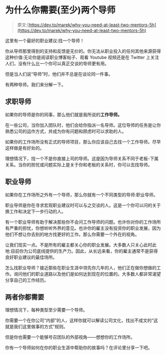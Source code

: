 # 为什么你需要(至少)两个导师

> 原文:[https://dev.to/marek/why-you-need-at-least-two-mentors-5h](https://dev.to/marek/why-you-need-at-least-two-mentors-5h)

这里有一个最好的职业建议:找一个导师！

你从导师那里得到的支持和反馈是无价的。你无法从职业投入的任何其他来源获得这种价值:无论你是阅读职业博客帖子、观看 Youtube 视频还是在 Twitter 上关注人们，没有什么比一个你可以真正交谈的导师更有用。

但是当人们说“导师”时，他们并不总是在谈论同一件事。

有两种导师。我们来分解一下。

## [](#the-job-mentor)求职导师

如果你的导师是你的同事，那么他们就是我所说的**工作导师。**

在一些公司，当你加入团队时，他们会给你指派一名导师。这位导师的任务是让你熟悉公司的运作方式，并成为你有问题和顾虑时可以求助的人。

如果你的工作场所没有正式的导师项目，那么你应该自己去找一个工作导师。尽早这样做是有好处的。

理想情况下，找一个不是你直接上司的导师。这是因为导师关系不同于老板-下属关系。当你的担忧或问题实际上是关于你和老板的关系时，你可以去找导师。

## [](#the-career-mentor)职业导师

如果你在工作场所之外有一个导师，那么你就有一个不同类型的导师:职业导师。

职业导师是你在寻求宏观职业建议时可以与之交谈的人。这是一个你可以问的关于换工作和决定下一步行动的人。

有一个职业导师有助于解决那些你不会问工作导师的问题。也许你对你的工作场所有严重的担忧，你想听听外界的意见。也许你的雇主没有投资你的职业发展，因为他们不想让你去别的地方找更好的工作。那么你需要一个外在的视角。

让我们现实一点。不是所有的雇主都关心你的职业发展。大多数人只关心此时此地:目前你为公司底线提供的生产力。因此，从长远来看，你的雇主通常不是获得良好职业建议的最佳场所。

怎么找职业导师？接近那些在职业生涯中领先你几年的人，他们正在做你想做的工作。询问他们的职业道路以及他们是如何达到现在的位置的。大多数人都非常渴望分享自己的工作经历。

## [](#you-need-both)两者你都需要

理想情况下，每种类型至少需要一个导师。

你需要一个在你公司“内部”的人，这样你就可以解读公司文化，找出不成文的“这就是我们这里做事的方式”规则。

但是你也需要一个能够号召团队的外部视角——想想你的工作场所。

你有一个导师如何在你的职业生涯中帮助你的故事吗？在评论里分享一下吧。